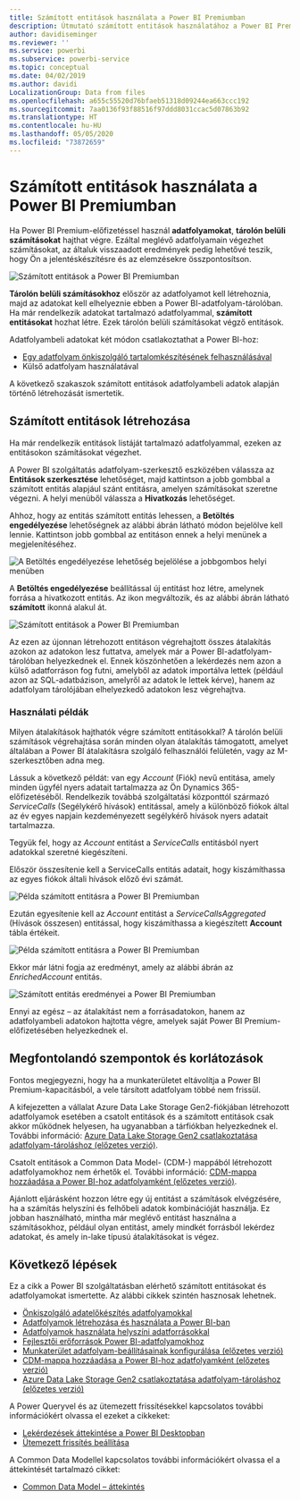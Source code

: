 ```yaml
---
title: Számított entitások használata a Power BI Premiumban
description: Útmutató számított entitások használatához a Power BI Premiumban
author: davidiseminger
ms.reviewer: ''
ms.service: powerbi
ms.subservice: powerbi-service
ms.topic: conceptual
ms.date: 04/02/2019
ms.author: davidi
LocalizationGroup: Data from files
ms.openlocfilehash: a655c55520d76bfaeb51318d09244ea663ccc192
ms.sourcegitcommit: 7aa0136f93f88516f97ddd8031ccac5d07863b92
ms.translationtype: HT
ms.contentlocale: hu-HU
ms.lasthandoff: 05/05/2020
ms.locfileid: "73872659"
---
```

# <a name="using-computed-entities-on-power-bi-premium"></a>Számított entitások használata a Power BI Premiumban

Ha Power BI Premium-előfizetéssel használ **adatfolyamokat**, **tárolón belüli számításokat** hajthat végre. Ezáltal meglévő adatfolyamain végezhet számításokat, az általuk visszaadott eredmények pedig lehetővé teszik, hogy Ön a jelentéskészítésre és az elemzésekre összpontosítson. 

![Számított entitások a Power BI Premiumban](media/service-dataflows-computed-entities-premium/computed-entities-premium_00.png)

**Tárolón belüli számításokhoz** először az adatfolyamot kell létrehoznia, majd az adatokat kell elhelyeznie ebben a Power BI-adatfolyam-tárolóban. Ha már rendelkezik adatokat tartalmazó adatfolyammal, **számított entitásokat** hozhat létre. Ezek tárolón belüli számításokat végző entitások. 

Adatfolyambeli adatokat két módon csatlakoztathat a Power BI-hoz:

* [Egy adatfolyam önkiszolgáló tartalomkészítésének felhasználásával](service-dataflows-create-use.md)
* Külső adatfolyam használatával

A következő szakaszok számított entitások adatfolyambeli adatok alapján történő létrehozását ismertetik.

## <a name="how-to-create-computed-entities"></a>Számított entitások létrehozása 

Ha már rendelkezik entitások listáját tartalmazó adatfolyammal, ezeken az entitásokon számításokat végezhet.

A Power BI szolgáltatás adatfolyam-szerkesztő eszközében válassza az **Entitások szerkesztése** lehetőséget, majd kattintson a jobb gombbal a számított entitás alapjául szánt entitásra, amelyen számításokat szeretne végezni. A helyi menüből válassza a **Hivatkozás** lehetőséget.

Ahhoz, hogy az entitás számított entitás lehessen, a **Betöltés engedélyezése** lehetőségnek az alábbi ábrán látható módon bejelölve kell lennie. Kattintson jobb gombbal az entitáson ennek a helyi menünek a megjelenítéséhez.

![A Betöltés engedélyezése lehetőség bejelölése a jobbgombos helyi menüben](media/service-dataflows-computed-entities-premium/computed-entities-premium_01.png)

A **Betöltés engedélyezése** beállítással új entitást hoz létre, amelynek forrása a hivatkozott entitás. Az ikon megváltozik, és az alábbi ábrán látható **számított** ikonná alakul át.

![Számított entitások a Power BI Premiumban](media/service-dataflows-computed-entities-premium/computed-entities-premium_00.png)

Az ezen az újonnan létrehozott entitáson végrehajtott összes átalakítás azokon az adatokon lesz futtatva, amelyek már a Power BI-adatfolyam-tárolóban helyezkednek el. Ennek köszönhetően a lekérdezés nem azon a külső adatforráson fog futni, amelyből az adatok importálva lettek (például azon az SQL-adatbázison, amelyről az adatok le lettek kérve), hanem az adatfolyam tárolójában elhelyezkedő adatokon lesz végrehajtva.

### <a name="example-use-cases"></a>Használati példák
Milyen átalakítások hajthatók végre számított entitásokkal? A tárolón belüli számítások végrehajtása során minden olyan átalakítás támogatott, amelyet általában a Power BI átalakításra szolgáló felhasználói felületén, vagy az M-szerkesztőben adna meg. 

Lássuk a következő példát: van egy *Account* (Fiók) nevű entitása, amely minden ügyfél nyers adatait tartalmazza az Ön Dynamics 365-előfizetéséből. Rendelkezik továbbá szolgáltatási központtól származó *ServiceCalls* (Segélykérő hívások) entitással, amely a különböző fiókok által az év egyes napjain kezdeményezett segélykérő hívások nyers adatait tartalmazza.

Tegyük fel, hogy az *Account* entitást a *ServiceCalls* entitásból nyert adatokkal szeretné kiegészíteni. 

Először összesítenie kell a ServiceCalls entitás adatait, hogy kiszámíthassa az egyes fiókok általi hívások előző évi számát. 

![Példa számított entitásra a Power BI Premiumban](media/service-dataflows-computed-entities-premium/computed-entities-premium_02.png)

Ezután egyesítenie kell az *Account* entitást a *ServiceCallsAggregated* (Hívások összesen) entitással, hogy kiszámíthassa a kiegészített **Account** tábla értékeit.

![Példa számított entitásra a Power BI Premiumban](media/service-dataflows-computed-entities-premium/computed-entities-premium_03.png)

Ekkor már látni fogja az eredményt, amely az alábbi ábrán az *EnrichedAccount* entitás.

![Számított entitás eredményei a Power BI Premiumban](media/service-dataflows-computed-entities-premium/computed-entities-premium_04.png)

Ennyi az egész – az átalakítást nem a forrásadatokon, hanem az adatfolyambeli adatokon hajtotta végre, amelyek saját Power BI Premium-előfizetésében helyezkednek el.

## <a name="considerations-and-limitations"></a>Megfontolandó szempontok és korlátozások

Fontos megjegyezni, hogy ha a munkaterületet eltávolítja a Power BI Premium-kapacitásból, a vele társított adatfolyam többé nem frissül. 

A kifejezetten a vállalat Azure Data Lake Storage Gen2-fiókjában létrehozott adatfolyamok esetében a csatolt entitások és a számított entitások csak akkor működnek helyesen, ha ugyanabban a tárfiókban helyezkednek el. További információ: [Azure Data Lake Storage Gen2 csatlakoztatása adatfolyam-tároláshoz (előzetes verzió)](service-dataflows-connect-azure-data-lake-storage-gen2.md).

Csatolt entitások a Common Data Model- (CDM-) mappából létrehozott adatfolyamokhoz nem érhetők el. További információ: [CDM-mappa hozzáadása a Power BI-hoz adatfolyamként (előzetes verzió)](service-dataflows-add-cdm-folder.md).

Ajánlott eljárásként hozzon létre egy új entitást a számítások elvégzésére, ha a számítás helyszíni és felhőbeli adatok kombinációját használja. Ez jobban használható, mintha már meglévő entitást használna a számításokhoz, például olyan entitást, amely mindkét forrásból lekérdez adatokat, és amely in-lake típusú átalakításokat is végez.

## <a name="next-steps"></a>Következő lépések

Ez a cikk a Power BI szolgáltatásban elérhető számított entitásokat és adatfolyamokat ismertette. Az alábbi cikkek szintén hasznosak lehetnek.

* [Önkiszolgáló adatelőkészítés adatfolyamokkal](service-dataflows-overview.md)
* [Adatfolyamok létrehozása és használata a Power BI-ban](service-dataflows-create-use.md)
* [Adatfolyamok használata helyszíni adatforrásokkal](service-dataflows-on-premises-gateways.md)
* [Fejlesztői erőforrások Power BI-adatfolyamokhoz](service-dataflows-developer-resources.md)
* [Munkaterület adatfolyam-beállításainak konfigurálása (előzetes verzió)](service-dataflows-configure-workspace-storage-settings.md)
* [CDM-mappa hozzáadása a Power BI-hoz adatfolyamként (előzetes verzió)](service-dataflows-add-cdm-folder.md)
* [Azure Data Lake Storage Gen2 csatlakoztatása adatfolyam-tároláshoz (előzetes verzió)](service-dataflows-connect-azure-data-lake-storage-gen2.md)

A Power Queryvel és az ütemezett frissítésekkel kapcsolatos további információkért olvassa el ezeket a cikkeket:
* [Lekérdezések áttekintése a Power BI Desktopban](desktop-query-overview.md)
* [Ütemezett frissítés beállítása](refresh-scheduled-refresh.md)

A Common Data Modellel kapcsolatos további információkért olvassa el a áttekintését tartalmazó cikket:
* [Common Data Model – áttekintés](https://docs.microsoft.com/powerapps/common-data-model/overview)

